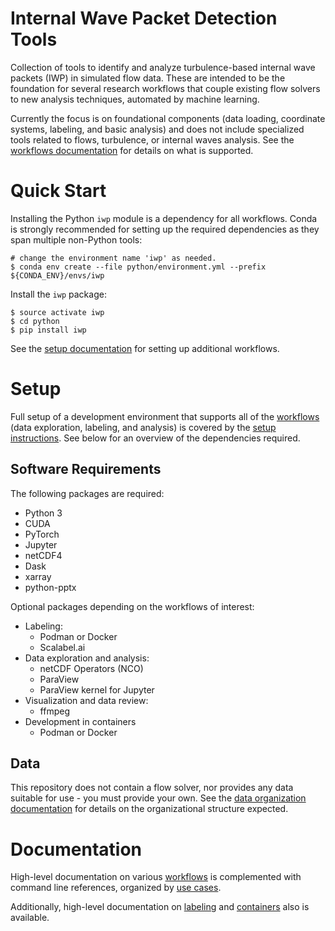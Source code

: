 # Internal Wave Packet Detection Tools

Collection of tools to identify and analyze turbulence-based internal wave
packets (IWP) in simulated flow data.  These are intended to be the foundation for
several research workflows that couple existing flow solvers to new analysis
techniques, automated by machine learning.

Currently the focus is on foundational components (data loading, coordinate
systems, labeling, and basic analysis) and does not include specialized
tools related to flows, turbulence, or internal waves analysis.  See
the [workflows documentation](documentation/workflows.md) for details on what is
supported.

# Quick Start

Installing the Python `iwp` module is a dependency for all workflows.  Conda is
strongly recommended for setting up the required dependencies as they span
multiple non-Python tools:

```shell
# change the environment name 'iwp' as needed.
$ conda env create --file python/environment.yml --prefix ${CONDA_ENV}/envs/iwp
```

Install the `iwp` package:

``` shell
$ source activate iwp
$ cd python
$ pip install iwp
```

See the [setup documentation](documentation/setup.md) for setting up additional
workflows.

# Setup

Full setup of a development environment that supports all of
the [workflows](documentation/workflows.md) (data exploration, labeling, and
analysis) is covered by the [setup instructions](documentation/setup.md).  See
below for an overview of the dependencies required.

## Software Requirements

The following packages are required:

- Python 3
- CUDA
- PyTorch
- Jupyter
- netCDF4
- Dask
- xarray
- python-pptx

Optional packages depending on the workflows of interest:

- Labeling:
    - Podman or Docker
    - Scalabel.ai
- Data exploration and analysis:
    - netCDF Operators (NCO)
    - ParaView
    - ParaView kernel for Jupyter
- Visualization and data review:
    - ffmpeg
- Development in containers
    - Podman or Docker

## Data

This repository does not contain a flow solver, nor provides any data suitable
for use - you must provide your own.  See
the [data organization documentation](documentation/data-organization.md) for
details on the organizational structure expected.

# Documentation

High-level documentation on various [workflows](documentation/workflows.md) is
complemented with command line references, organized
by [use cases](documentation/use-cases-reference.md).

Additionally, high-level documentation on [labeling](documentation/labeling.md)
and [containers](documentation/containers.md) also is available.
